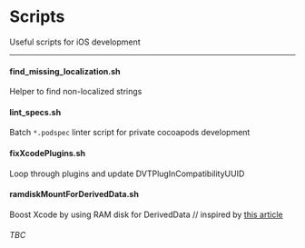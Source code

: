 # Scripts
Useful scripts for iOS development

---


#### find_missing_localization.sh

Helper to find non-localized strings



#### lint_specs.sh

Batch `*.podspec` linter script for private cocoapods development



#### fixXcodePlugins.sh

Loop through plugins and update DVTPlugInCompatibilityUUID



#### ramdiskMountForDerivedData.sh

Boost Xcode by using RAM disk for DerivedData // inspired by [this article](http://lightyearsoftware.com/2012/08/use-a-ram-disk-for-deriveddata/)



###### TBC
